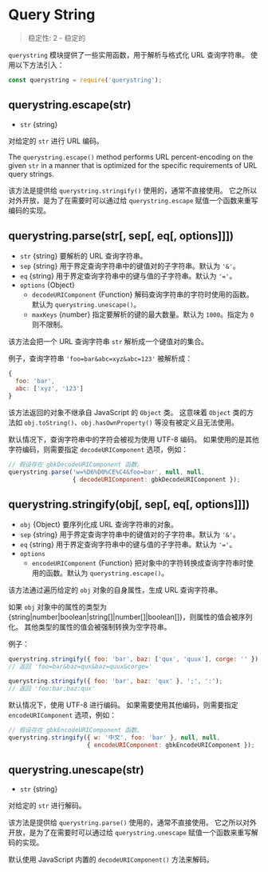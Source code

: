 # Query String

<!--introduced_in=v0.10.0-->

> 稳定性: 2 - 稳定的

<!--name=querystring-->

`querystring` 模块提供了一些实用函数，用于解析与格式化 URL 查询字符串。
使用以下方法引入：

```js
const querystring = require('querystring');
```

## querystring.escape(str)
<!-- YAML
added: v0.1.25
-->

* `str` {string}

对给定的 `str` 进行 URL 编码。

The `querystring.escape()` method performs URL percent-encoding on the given
`str` in a manner that is optimized for the specific requirements of URL
query strings.

该方法是提供给 `querystring.stringify()` 使用的，通常不直接使用。
它之所以对外开放，是为了在需要时可以通过给 `querystring.escape` 赋值一个函数来重写编码的实现。

## querystring.parse(str[, sep[, eq[, options]]])
<!-- YAML
added: v0.1.25
changes:
  - version: v8.0.0
    pr-url: https://github.com/nodejs/node/pull/10967
    description: Multiple empty entries are now parsed correctly (e.g. `&=&=`).
  - version: v6.0.0
    pr-url: https://github.com/nodejs/node/pull/6055
    description: The returned object no longer inherits from `Object.prototype`.
  - version: v6.0.0, v4.2.4
    pr-url: https://github.com/nodejs/node/pull/3807
    description: The `eq` parameter may now have a length of more than `1`.
-->

* `str` {string} 要解析的 URL 查询字符串。
* `sep` {string} 用于界定查询字符串中的键值对的子字符串。默认为 `'&'`。
* `eq` {string} 用于界定查询字符串中的键与值的子字符串。默认为 `'='`。
* `options` {Object}
  * `decodeURIComponent` {Function} 解码查询字符串的字符时使用的函数。默认为 `querystring.unescape()`。
  * `maxKeys` {number} 指定要解析的键的最大数量。默认为 `1000`。指定为 `0` 则不限制。

该方法会把一个 URL 查询字符串 `str` 解析成一个键值对的集合。

例子，查询字符串 `'foo=bar&abc=xyz&abc=123'` 被解析成：

<!-- eslint-skip -->
```js
{
  foo: 'bar',
  abc: ['xyz', '123']
}
```

该方法返回的对象不继承自 JavaScript 的 `Object` 类。
这意味着 `Object` 类的方法如 `obj.toString()`、`obj.hasOwnProperty()` 等没有被定义且无法使用。

默认情况下，查询字符串中的字符会被视为使用 UTF-8 编码。
如果使用的是其他字符编码，则需要指定 `decodeURIComponent` 选项，例如：

```js
// 假设存在 gbkDecodeURIComponent 函数。
querystring.parse('w=%D6%D0%CE%C4&foo=bar', null, null,
                  { decodeURIComponent: gbkDecodeURIComponent });
```

## querystring.stringify(obj[, sep[, eq[, options]]])
<!-- YAML
added: v0.1.25
-->

* `obj` {Object} 要序列化成 URL 查询字符串的对象。
* `sep` {string} 用于界定查询字符串中的键值对的子字符串。默认为 `'&'`。
* `eq` {string} 用于界定查询字符串中的键与值的子字符串。默认为 `'='`。
* `options`
  * `encodeURIComponent` {Function} 把对象中的字符转换成查询字符串时使用的函数。默认为 `querystring.escape()`。

该方法通过遍历给定的 `obj` 对象的自身属性，生成 URL 查询字符串。

如果 `obj` 对象中的属性的类型为 {string|number|boolean|string[]|number[]|boolean[]}，则属性的值会被序列化。
其他类型的属性的值会被强制转换为空字符串。

例子：

```js
querystring.stringify({ foo: 'bar', baz: ['qux', 'quux'], corge: '' });
// 返回 'foo=bar&baz=qux&baz=quux&corge='

querystring.stringify({ foo: 'bar', baz: 'qux' }, ';', ':');
// 返回 'foo:bar;baz:qux'
```

默认情况下，使用 UTF-8 进行编码。
如果需要使用其他编码，则需要指定 `encodeURIComponent` 选项，例如：

```js
// 假设存在 gbkEncodeURIComponent 函数。
querystring.stringify({ w: '中文', foo: 'bar' }, null, null,
                      { encodeURIComponent: gbkEncodeURIComponent });
```

## querystring.unescape(str)
<!-- YAML
added: v0.1.25
-->
* `str` {string}

对给定的 `str` 进行解码。

该方法是提供给 `querystring.parse()` 使用的，通常不直接使用。
它之所以对外开放，是为了在需要时可以通过给 `querystring.unescape` 赋值一个函数来重写解码的实现。

默认使用 JavaScript 内置的 `decodeURIComponent()` 方法来解码。



